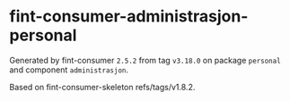 # fint-consumer-administrasjon-personal

Generated by fint-consumer `2.5.2` from tag `v3.18.0` on package `personal` and component `administrasjon`.

Based on fint-consumer-skeleton refs/tags/v1.8.2.

